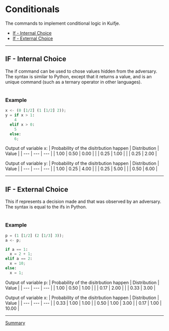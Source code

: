 # Conditionals

The commands to implement conditional logic in Kuifje.

- [If - Internal Choice](#if-\--internal-\--choice)
- [If - External Choice](#if-\--external-\--choice)

---

## IF - Internal Choice

The if command can be used to chose values hidden from the adversary.
The syntax is similar to Python, except that it returns a value, and is an unique command (such as a ternary operator in other languages).

#

### Example

```python
x <- (0 [1/2] (1 [1/2] 2));
y = if x > 1: 
    4
  elif x > 0:
    5
  else:
    6;
```

Output of variable x:
| Probability of the disitrbution happen | Distribution | Value | 
| --- | --- | --- |
| 1.00 | 0.50 | 0.00 |
| | 0.25 | 1.00 |
| | 0.25 | 2.00 |

Output of variable y:
| Probability of the disitrbution happen | Distribution | Value | 
| --- | --- | --- |
| 1.00 | 0.25 | 4.00 |
| | 0.25 | 5.00 |
| | 0.50 | 6.00 |

---

## IF - External Choice

This if represents a decision made and that was observed by an adversary.
The syntax is equal to the ifs in Python.

#

### Example

```python
p = (1 [1/2] (2 [1/3] 3));
a <- p;

if a == 1:
  x = 2 + 1; 
elif a == 2:
  x = 10;
else:
  x = 1;
```

Output of variable p:
| Probability of the disitrbution happen | Distribution | Value | 
| --- | --- | --- |
| 1.00 | 0.50 | 1.00 |
| | 0.17 | 2.00 |
| | 0.33 | 3.00 |

Output of variable x:
| Probability of the disitrbution happen | Distribution | Value | 
| --- | --- | --- |
| 0.33 | 1.00 | 1.00 |
| 0.50 | 1.00 | 3.00 |
| 0.17 | 1.00 | 10.00 |

---

[Summary](https://github.com/gleisonsdm/Kuifje-Documentation)
